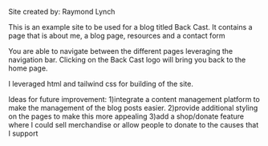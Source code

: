 Site created by: Raymond Lynch

This is an example site to be used for a blog titled Back Cast. It contains a page that is about me, a blog page, resources and a contact form

You are able to navigate between the different pages leveraging the navigation bar. Clicking on the Back Cast logo will bring you back to the home page.

I leveraged html and tailwind css for building of the site.

Ideas for future improvement:
1)integrate a content management platform to make the management of the blog posts easier.
2)provide additional styling on the pages to make this more appealing
3)add a shop/donate feature where I could sell merchandise or allow people to donate to the causes that I support
